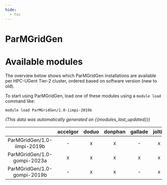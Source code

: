 ```yaml
---
hide:
  - toc
---
```


ParMGridGen
===========

# Available modules


The overview below shows which ParMGridGen installations are available per HPC-UGent Tier-2 cluster, ordered based on software version (new to old).

To start using ParMGridGen, load one of these modules using a `module load` command like:

```shell
module load ParMGridGen/1.0-iimpi-2019b
```

*(This data was automatically generated on {{modules_last_updated}})*  

| |accelgor|doduo|donphan|gallade|joltik|shinx|skitty|
| :---: | :---: | :---: | :---: | :---: | :---: | :---: | :---: |
|ParMGridGen/1.0-iimpi-2019b|-|x|x|-|x|-|-|
|ParMGridGen/1.0-gompi-2023a|x|x|x|x|x|x|x|
|ParMGridGen/1.0-gompi-2019b|-|x|x|-|x|-|-|
